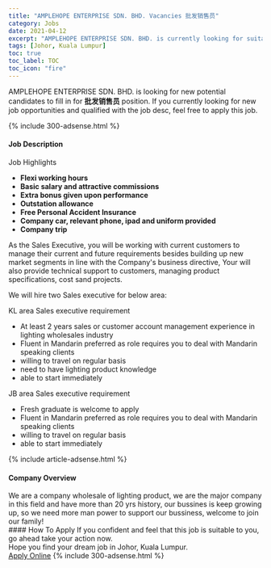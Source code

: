 ```yaml
---
title: "AMPLEHOPE ENTERPRISE SDN. BHD. Vacancies 批发销售员" 
category: Jobs 
date: 2021-04-12 
excerpt: "AMPLEHOPE ENTERPRISE SDN. BHD. is currently looking for suitable person to fill in the 批发销售员 which based in Johor, Kuala Lumpur" 
tags: [Johor, Kuala Lumpur] 
toc: true 
toc_label: TOC 
toc_icon: "fire" 
--- 
```


<p>AMPLEHOPE ENTERPRISE SDN. BHD. is looking for new potential candidates to fill in for <b>批发销售员</b> position. If you currently looking for new job opportunities and qualified with the job desc, feel free to apply this job.
</p>{% include 300-adsense.html %} 
<div><div><h4>Job Description</h4></div><div><div><span><div><p>Job Highlights</p><ul><li><strong>Flexi working hours</strong></li><li><strong>Basic salary and attractive commissions</strong></li><li><strong>Extra bonus given upon performance</strong></li><li><strong>Outstation allowance</strong></li><li><strong>Free Personal Accident Insurance</strong></li><li><strong>Company car, relevant phone, ipad and uniform provided</strong></li><li><strong>Company trip</strong></li></ul><p>As the Sales Executive, you will be working with current customers to manage their current and future requirements besides building up new market segments in line with the Company's business directive, Your will also provide technical support to customers, managing product specifications, cost sand projects.</p><p>We will hire two Sales executive for below area:</p><p>KL area Sales executive requirement</p><ul><li>At least 2 years sales or customer account management experience in lighting wholesales industry</li><li>Fluent in Mandarin preferred as role requires you to deal with Mandarin speaking clients</li><li>willing to travel on regular basis</li><li>need to have lighting product knowledge</li><li>able to start immediately</li></ul><p>JB area Sales executive requirement</p><ul><li>Fresh graduate is welcome to apply</li><li>Fluent in Mandarin preferred as role requires you to deal with Mandarin speaking clients</li><li>willing to travel on regular basis</li><li>able to start immediately</li></ul></div></span></div></div></div> 
{% include article-adsense.html %} 
<div><div><h4>Company Overview</h4></div><div><div><span><div><div>We are a company wholesale of lighting product, we are the major company in this field and have more than 20 yrs history, our bussines is keep growing up, so we need more man power to support our bussiness, welcome to join our family!</div></div></span></div></div></div> 
#### How To Apply 
If you confident and feel that this job is suitable to you, go ahead take your action now. <br/> 
Hope you find your dream job in Johor, Kuala Lumpur. <br/> 
<a href="https://www.jobstreet.com.my/en/job/批发销售员-4533658?jobId=jobstreet-my-job-4533658&" class="btn btn--info" target="_blank" rel="nofollow noopenner">Apply Online</a> 
{% include 300-adsense.html %} 